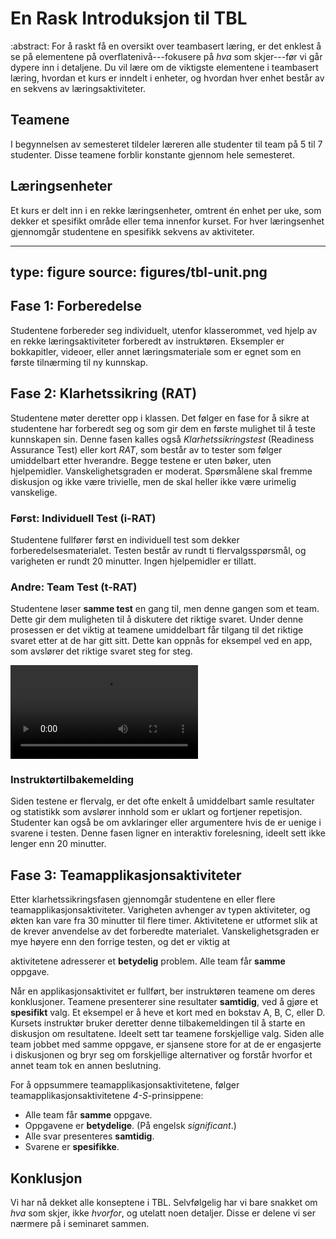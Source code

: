 # En Rask Introduksjon til TBL

:abstract: For å raskt få en oversikt over teambasert læring, er det enklest å se på elementene på overflatenivå---fokusere på _hva_ som skjer---før vi går dypere inn i detaljene. Du vil lære om de viktigste elementene i teambasert læring, hvordan et kurs er inndelt i enheter, og hvordan hver enhet består av en sekvens av læringsaktiviteter.

## Teamene

I begynnelsen av semesteret tildeler læreren alle studenter til team på 5 til 7 studenter. Disse teamene forblir konstante gjennom hele semesteret.

## Læringsenheter

Et kurs er delt inn i en rekke læringsenheter, omtrent én enhet per uke, som dekker et spesifikt område eller tema innenfor kurset. For hver læringsenhet gjennomgår studentene en spesifikk sekvens av aktiviteter.

---
type: figure
source: figures/tbl-unit.png
---

## Fase 1: Forberedelse

Studentene forbereder seg individuelt, utenfor klasserommet, ved hjelp av en rekke læringsaktiviteter forberedt av instruktøren. Eksempler er bokkapitler, videoer, eller annet læringsmateriale som er egnet som en første tilnærming til ny kunnskap.

## Fase 2: Klarhetssikring (RAT)

Studentene møter deretter opp i klassen. Det følger en fase for å sikre at studentene har forberedt seg og som gir dem en første mulighet til å teste kunnskapen sin. Denne fasen kalles også *Klarhetssikringstest* (Readiness Assurance Test) eller kort *RAT*, som består av to tester som følger umiddelbart etter hverandre. Begge testene er uten bøker, uten hjelpemidler. Vanskelighetsgraden er moderat. Spørsmålene skal fremme diskusjon og ikke være trivielle, men de skal heller ikke være urimelig vanskelige.

### Først: Individuell Test (i-RAT)

Studentene fullfører først en individuell test som dekker forberedelsesmaterialet. Testen består av rundt ti flervalgsspørsmål, og varigheten er rundt 20 minutter. Ingen hjelpemidler er tillatt.

### Andre: Team Test (t-RAT)

Studentene løser **samme test** en gang til, men denne gangen som et team. Dette gir dem muligheten til å diskutere det riktige svaret.
Under denne prosessen er det viktig at teamene umiddelbart får tilgang til det riktige svaret etter at de har gitt sitt.
Dette kan oppnås for eksempel ved en app, som avslører det riktige svaret steg for steg.

<video  class="figure-img img-fluid rounded" controls>
	<source src="figures/solve.mp4" type="video/mp4">
	Din nettleser støtter ikke video-taggen. Videoen viser en student som avslører det riktige svaret på et spørsmål med Nøtteknekker-appen.
</video>

### Instruktørtilbakemelding

Siden testene er flervalg, er det ofte enkelt å umiddelbart samle resultater og statistikk som avslører innhold som er uklart og fortjener repetisjon.
Studenter kan også be om avklaringer eller argumentere hvis de er uenige i svarene i testen.
Denne fasen ligner en interaktiv forelesning, ideelt sett ikke lenger enn 20 minutter.

## Fase 3: Teamapplikasjonsaktiviteter

Etter klarhetssikringsfasen gjennomgår studentene en eller flere teamapplikasjonsaktiviteter. Varigheten avhenger av typen aktiviteter, og økten kan vare fra 30 minutter til flere timer. Aktivitetene er utformet slik at de krever anvendelse av det forberedte materialet. Vanskelighetsgraden er mye høyere enn den forrige testen, og det er viktig at

 aktivitetene adresserer et **betydelig** problem. Alle team får **samme** oppgave.

Når en applikasjonsaktivitet er fullført, ber instruktøren teamene om deres konklusjoner. Teamene presenterer sine resultater **samtidig**, ved å gjøre et **spesifikt** valg. Et eksempel er å heve et kort med en bokstav A, B, C, eller D. Kursets instruktør bruker deretter denne tilbakemeldingen til å starte en diskusjon om resultatene. Ideelt sett tar teamene forskjellige valg. Siden alle team jobbet med samme oppgave, er sjansene store for at de er engasjerte i diskusjonen og bryr seg om forskjellige alternativer og forstår hvorfor et annet team tok en annen beslutning.

For å oppsummere teamapplikasjonsaktivitetene, følger teamapplikasjonsaktivitetene *4-S*-prinsippene:

* Alle team får **samme** oppgave.
* Oppgavene er **betydelige**. (På engelsk *significant*.)
* Alle svar presenteres **samtidig**.
* Svarene er **spesifikke**.

## Konklusjon

Vi har nå dekket alle konseptene i TBL. Selvfølgelig har vi bare snakket om *hva* som skjer, ikke *hvorfor*, og utelatt noen detaljer.
Disse er delene vi ser nærmere på i seminaret sammen.